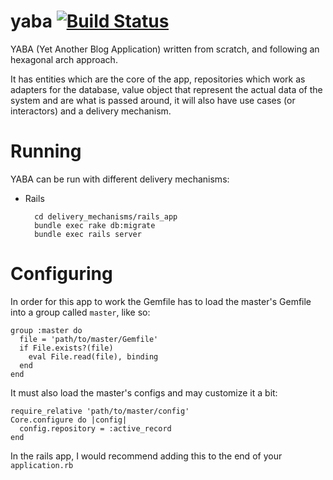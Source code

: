 yaba  [![Build Status](https://travis-ci.org/zamith/yaba.png)](https://travis-ci.org/zamith/yaba)
================

YABA (Yet Another Blog Application) written from scratch, and following an
hexagonal arch approach.

It has entities which are the core of the app, repositories which work as
adapters for the database, value object that represent the actual data of the
system and are what is passed around, it will also have use cases (or interactors)
and a delivery mechanism.

Running
=======

YABA can be run with different delivery mechanisms:

* Rails

        cd delivery_mechanisms/rails_app
        bundle exec rake db:migrate
        bundle exec rails server

Configuring
===========

In order for this app to work the Gemfile has to load the master's Gemfile into
a group called `master`, like so:

    group :master do
      file = 'path/to/master/Gemfile'
      if File.exists?(file)
        eval File.read(file), binding
      end
    end

It must also load the master's configs and may customize it a bit:


    require_relative 'path/to/master/config'
    Core.configure do |config|
      config.repository = :active_record
    end

In the rails app, I would recommend adding this to the end of your `application.rb`
